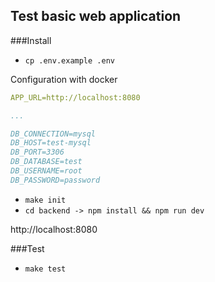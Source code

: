 Test basic web application 
---

###Install

- `cp .env.example .env`

Configuration with docker

```yaml
APP_URL=http://localhost:8080

...

DB_CONNECTION=mysql
DB_HOST=test-mysql
DB_PORT=3306
DB_DATABASE=test
DB_USERNAME=root
DB_PASSWORD=password
```

- `make init`
- `cd backend -> npm install && npm run dev`

http://localhost:8080

###Test

- `make test`
